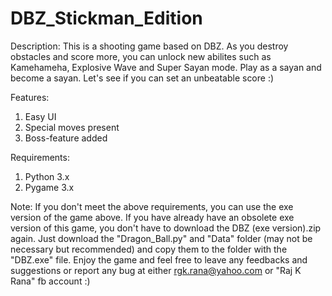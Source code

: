 # DBZ_Stickman_Edition

Description: This is a shooting game based on DBZ. As you destroy obstacles and score more,
you can unlock new abilites such as Kamehameha, Explosive Wave and Super Sayan mode. 
Play as a sayan and become a sayan. Let's see if you can set an unbeatable score :)

Features:
1) Easy UI
2) Special moves present
3) Boss-feature added

Requirements:
1) Python 3.x
2) Pygame 3.x

Note: If you don't meet the above requirements, you can use the exe version of the game above.
If you have already have an obsolete exe version of this game, you don't have to download the 
DBZ (exe version).zip again. Just download the "Dragon_Ball.py" and "Data" folder 
(may not be necessary but recommended) and copy them to the folder with the "DBZ.exe" file.
 Enjoy the game and feel free to leave any feedbacks and suggestions or report any bug at 
either rgk.rana@yahoo.com or "Raj K Rana" fb account :)